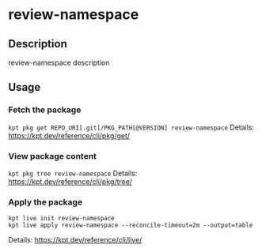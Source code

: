 # review-namespace

## Description
review-namespace description

## Usage

### Fetch the package
`kpt pkg get REPO_URI[.git]/PKG_PATH[@VERSION] review-namespace`
Details: https://kpt.dev/reference/cli/pkg/get/

### View package content
`kpt pkg tree review-namespace`
Details: https://kpt.dev/reference/cli/pkg/tree/

### Apply the package
```
kpt live init review-namespace
kpt live apply review-namespace --reconcile-timeout=2m --output=table
```
Details: https://kpt.dev/reference/cli/live/
